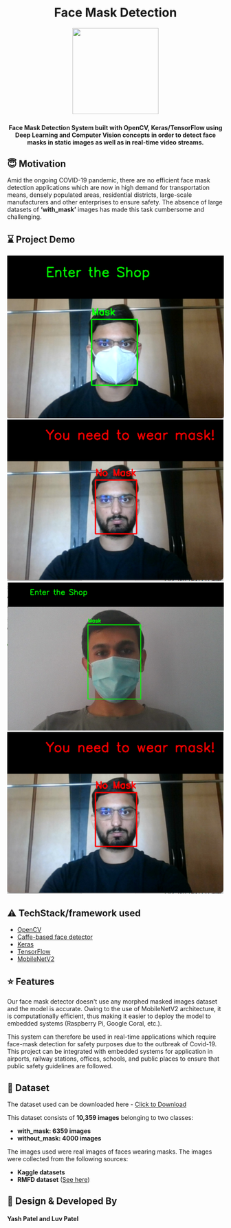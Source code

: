 <h1 align="center">Face Mask Detection</h1>

<div align= "center"><img src="https://github.com/Vrushti24/Face-Mask-Detection/blob/logo/Logo/facemaskdetection.ai%20%40%2051.06%25%20(CMYK_GPU%20Preview)%20%2018-02-2021%2018_33_18%20(2).png" width="200" height="200"/>
  <h4>Face Mask Detection System built with OpenCV, Keras/TensorFlow using Deep Learning and Computer Vision concepts in order to detect face masks in static images as well as in real-time video streams.</h4>
</div>

## :innocent: Motivation
Amid the ongoing COVID-19 pandemic, there are no efficient face mask detection applications which are now in high demand for transportation means, densely populated areas, residential districts, large-scale manufacturers and other enterprises to ensure safety. The absence of large datasets of __‘with_mask’__ images has made this task cumbersome and challenging.

## :hourglass: Project Demo
<img src="https://github.com/Yash54/Face-Mask-Detection/blob/main/Documents/Screenshots/Yash_with_mask.png">
<img src="https://github.com/Yash54/Face-Mask-Detection/blob/main/Documents/Screenshots/Yash_without_mask.png">
<img src="https://github.com/Yash54/Face-Mask-Detection/blob/main/Documents/Screenshots/Luv_with_mask.png">
<img src="https://github.com/Yash54/Face-Mask-Detection/blob/main/Documents/Screenshots/Yash_without_mask.png">

## :warning: TechStack/framework used

- [OpenCV](https://opencv.org/)
- [Caffe-based face detector](https://caffe.berkeleyvision.org/)
- [Keras](https://keras.io/)
- [TensorFlow](https://www.tensorflow.org/)
- [MobileNetV2](https://arxiv.org/abs/1801.04381)

## :star: Features
Our face mask detector doesn't use any morphed masked images dataset and the model is accurate. Owing to the use of MobileNetV2 architecture, it is computationally efficient, thus making it easier to deploy the model to embedded systems (Raspberry Pi, Google Coral, etc.).

This system can therefore be used in real-time applications which require face-mask detection for safety purposes due to the outbreak of Covid-19. This project can be integrated with embedded systems for application in airports, railway stations, offices, schools, and public places to ensure that public safety guidelines are followed.

## :file_folder: Dataset
The dataset used can be downloaded here - [Click to Download]()

This dataset consists of __10,359 images__ belonging to two classes:
*	__with_mask: 6359 images__
*	__without_mask: 4000 images__

The images used were real images of faces wearing masks. The images were collected from the following sources:

* __Kaggle datasets__ 
* __RMFD dataset__ ([See here](https://github.com/X-zhangyang/Real-World-Masked-Face-Dataset))

## :handshake: Design & Developed By
#### Yash Patel and Luv Patel


